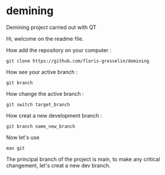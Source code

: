 # demining
Demining project carried out with QT

Hi, welcome on the readme file.

How add the repository on your computer : <br>
```
git clone https://github.com/floris-gresselin/demining
```

How see your active branch :
```
git branch
```

How change the active branch :
```
git switch target_branch
```

How creat a new development branch :
```
git branch name_new_branch
```
  
Now let's use
```
man git
```

The principal branch of the project is main, to make any critical changement, let's creat a new dev branch.
